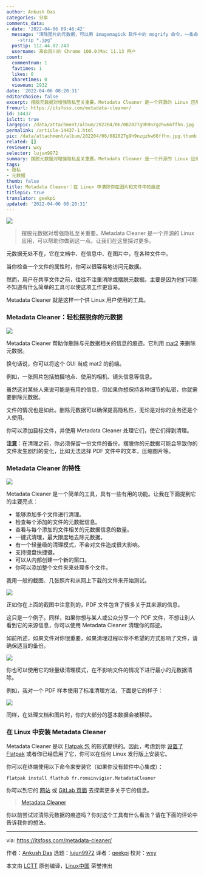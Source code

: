 ```yaml
---
author: Ankush Das
categories: 分享
comments_data:
- date: '2022-04-06 09:46:42'
  message: "清除图片的元数据，可以用 imagemagick 软件中的 mogrify 命令，一条命令的事：<br />\r\n<br />\r\nmogrify
    -strip *.jpg"
  postip: 112.44.82.243
  username: 来自四川的 Chrome 100.0|Mac 11.13 用户
count:
  commentnum: 1
  favtimes: 1
  likes: 0
  sharetimes: 0
  viewnum: 2932
date: '2022-04-06 08:20:31'
editorchoice: false
excerpt: 摆脱元数据对增强隐私至关重要。Metadata Cleaner 是一个开源的 Linux 应用，可以帮助你做到这一点。让我们在这里探讨更多。
fromurl: https://itsfoss.com/metadata-cleaner/
id: 14437
islctt: true
largepic: /data/attachment/album/202204/06/082027g9h9nzgzhw66ffhn.jpg
permalink: /article-14437-1.html
pic: /data/attachment/album/202204/06/082027g9h9nzgzhw66ffhn.jpg.thumb.jpg
related: []
reviewer: wxy
selector: lujun9972
summary: 摆脱元数据对增强隐私至关重要。Metadata Cleaner 是一个开源的 Linux 应用，可以帮助你做到这一点。让我们在这里探讨更多。
tags:
- 隐私
- 元数据
thumb: false
title: Metadata Cleaner：在 Linux 中清除你在图片和文件中的痕迹
titlepic: true
translator: geekpi
updated: '2022-04-06 08:20:31'
---
```


![](/data/attachment/album/202204/06/082027g9h9nzgzhw66ffhn.jpg)



> 
> 摆脱元数据对增强隐私至关重要。Metadata Cleaner 是一个开源的 Linux 应用，可以帮助你做到这一点。让我们在这里探讨更多。
> 
> 
> 


元数据无处不在，它在文档中、在信息中、在图片中，在各种文件中。


当你检查一个文件的属性时，你可以很容易地访问元数据。


然而，用户在共享文件之前，往往不注重消除或摆脱元数据。主要是因为他们可能不知道有什么简单的工具可以使这项工作更容易。


Metadata Cleaner 就是这样一个供 Linux 用户使用的工具。


### Metadata Cleaner：轻松摆脱你的元数据


![](/data/attachment/album/202204/06/082032psu77uiq7i6u6mzm.jpg)


Metadata Cleaner 帮助你删除与元数据相关的信息的痕迹。它利用 [mat2](https://0xacab.org/jvoisin/mat2) 来删除元数据。


换句话说，你可以将这个 GUI 当成 mat2 的前端。


例如，一张照片包括拍摄地点、使用的相机、镜头信息等信息。


虽然这对某些人来说可能是有用的信息，但如果你想保持各种细节的私密，你就需要删除元数据。


文件的情况也是如此。删除元数据可以确保提高隐私性，无论是对你的业务还是个人使用。


你可以添加目标文件，并使用 Metadata Cleaner 处理它们，使它们得到清理。


**注意**：在清理之前，你必须保留一份文件的备份。摆脱你的元数据可能会导致你的文件发生剧烈的变化，比如无法选择 PDF 文件中的文本，压缩图片等。


### Metadata Cleaner 的特性


![](/data/attachment/album/202204/06/082033v6namzm8ooda64n1.png)


Metadata Cleaner 是一个简单的工具，具有一些有用的功能。让我在下面提到它的主要亮点：


* 能够添加多个文件进行清理。
* 检查每个添加的文件的元数据信息。
* 查看与每个添加的文件相关的元数据信息的数量。
* 一键式清理，最大限度地去除元数据。
* 有一个轻量级的清理模式，不会对文件造成很大影响。
* 支持键盘快捷键。
* 可以从内部创建一个新的窗口。
* 你可以添加整个文件夹来处理多个文件。


我用一般的截图、几张照片和从网上下载的文件来开始测试。


![](/data/attachment/album/202204/06/082035ux11z31bgoz1xumu.png)


正如你在上面的截图中注意到的，PDF 文件包含了很多关于其来源的信息。


这只是一个例子。同样，如果你想与某人或公众分享一个 PDF 文件，不想让别人看到它的来源信息，你可以使用 Metadata Cleaner 清理你的踪迹。


如前所述，如果文件对你很重要，如果清理过程以你不希望的方式影响了文件，请确保适当的备份。


![](/data/attachment/album/202204/06/082036g0bzu9qfq6e29697.png)


你也可以使用它的轻量级清理模式，在不影响文件的情况下进行最小的元数据清除。


例如，我对一个 PDF 样本使用了标准清理方法，下面是它的样子：


![](/data/attachment/album/202204/06/082038kz2kut0z0q590q3z.png)


同样，在处理文档和图片时，你的大部分的基本数据会被移除。


### 在 Linux 中安装 Metadata Cleaner


Metadata Cleaner 是以 [Flatpak 包](https://itsfoss.com/what-is-flatpak/) 的形式提供的。因此，考虑到你 [设置了 Flatpak](https://itsfoss.com/flatpak-guide/) 或者你已经启用了它，你可以在任何 Linux 发行版上安装它。


你可以在终端使用以下命令来安装它（如果你没有软件中心集成）：



```
flatpak install flathub fr.romainvigier.MetadataCleaner

```

你可以到它的 [网站](https://metadatacleaner.romainvigier.fr/) 或 [GitLab 页面](https://gitlab.com/rmnvgr/metadata-cleaner/) 去探索更多关于它的信息。



> 
> [Metadata Cleaner](https://metadatacleaner.romainvigier.fr/)
> 
> 
> 


你以前尝试过清除元数据的痕迹吗？你对这个工具有什么看法？请在下面的评论中告诉我你的想法。




---


via: <https://itsfoss.com/metadata-cleaner/>


作者：[Ankush Das](https://itsfoss.com/author/ankush/) 选题：[lujun9972](https://github.com/lujun9972) 译者：[geekpi](https://github.com/geekpi) 校对：[wxy](https://github.com/wxy)


本文由 [LCTT](https://github.com/LCTT/TranslateProject) 原创编译，[Linux中国](https://linux.cn/) 荣誉推出